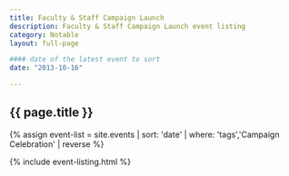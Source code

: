 ```yaml
---
title: Faculty & Staff Campaign Launch
description: Faculty & Staff Campaign Launch event listing
category: Notable
layout: full-page

#### date of the latest event to sort
date: "2013-10-16"

---
```

<section id="main-content">
<div class="grid-container large">
<section class="heading">
<h2 class="underline">{{ page.title }}</h2>
</section>

<div class="events-card-list fade-out-siblings">
{% assign event-list = site.events | sort: 'date' | where: 'tags','Campaign Celebration' | reverse %}

{% include event-listing.html %}
